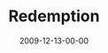 ---
layout: message
category: message
series: "Redemption"
title: "Redemption"
date: 2009-12-13-00-00
message_id: 594
sc-permalink-url: "http://soundcloud.com/crdschurch/redemption"
audio: "http://s3.amazonaws.com/crossroads-media/messages/audio/Redemption1.mp3"
audio-duration: "26:08"
description: "Jesus came to be the rescuer of all people."
video: "http://s3.amazonaws.com/crossroads-media/messages/video/Redemption1.mp4"
video-duration: "26:08"
yt-video-id: "DcehsxPAN6o"
video-image: "http://s3.amazonaws.com/crossroads-media/images/Redemption1-still.jpg"
tag: 
 - redemption
 - tome
 - jesus
 - christmas
explicit: false
---